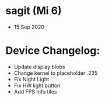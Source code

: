 # sagit (Mi 6)
- 15 Sep 2020

# Device Changelog:
  - Update display blobs
  - Change kernel to placeholder .235
  - Fix Night Light
  - Fix HW light button
  - Add FPS Info tiles
